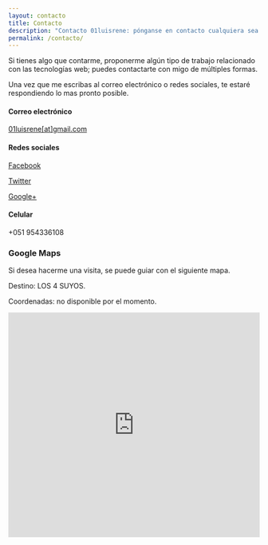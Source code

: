 ```yaml
---
layout: contacto
title: Contacto
description: "Contacto 01luisrene: pónganse en contacto cualquiera sea el motivo, si esta en mis manos se le dara solución."
permalink: /contacto/
---
```

Si tienes algo que contarme, proponerme algún tipo de trabajo relacionado con las tecnologías web; puedes contactarte con migo de múltiples formas.

Una vez que me escribas al correo electrónico o redes sociales, te estaré respondiendo lo mas pronto posible.

#### Correo electrónico

<a href="mailto:01luisrene@gmail.com">01luisrene[at]gmail.com</a>

#### Redes sociales

<a class="redes-contacto" href="https://www.facebook.com/01luisrene" target="_blank"><i class="fa fa-facebook fa-2x"></i> Facebook</a>

<a class="redes-contacto" href="https://twitter.com/01luisrene" target="_blank"><i class="fa fa-twitter fa-2x"></i> Twitter</a>

<a class="redes-contacto" href="https://plus.google.com/+01luisrene" target="_blank"><i class="fa fa-google-plus fa-2x"></i> Google+</a>

#### Celular

+051 954336108

### Google Maps

Si desea hacerme una visita, se puede guiar con el siguiente mapa.

Destino: LOS 4 SUYOS.

Coordenadas: no disponible por el momento.
<div id="map"></div>

<iframe src="https://www.google.com/maps/embed?pb=!1m14!1m8!1m3!1d15802.075705598745!2d-79.0606078!3d-8.0484291!3m2!1i1024!2i768!4f13.1!3m3!1m2!1s0x91ad3e5c10b8092d%3A0xca4a1ec853027f47!2sLos+4+Suyos%2C+Distrito+de+La+Esperanza!5e0!3m2!1ses-419!2spe!4v1454893389360" width="100%" height="450" frameborder="0" style="border:0" allowfullscreen></iframe>